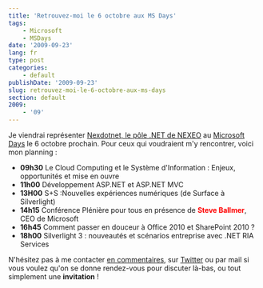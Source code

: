 ```yaml
---
title: 'Retrouvez-moi le 6 octobre aux MS Days'
tags:
    - Microsoft
    - MSDays
date: '2009-09-23'
lang: fr
type: post
categories:
    - default
publishDate: '2009-09-23'
slug: retrouvez-moi-le-6-octobre-aux-ms-days
section: default
2009:
    - '09'
---
```


Je viendrai représenter [Nexdotnet, le pôle .NET de NEXEO](http://nexdotnet.nexeo.fr/) au [Microsoft Days](http://www.microsoft.com/france/microsoft-days/) le 6 octobre prochain. Pour ceux qui voudraient m'y rencontrer, voici mon planning&nbsp;:

*   **09h30** Le Cloud Computing et le Système d'Information&nbsp;: Enjeux, opportunités et mise en ouvre
*   **11h00** Développement ASP.NET et ASP.NET MVC
*   **13H00** S+S&nbsp;:Nouvelles expériences numériques (de Surface à Silverlight)
*   **14h15** Conférence Plénière pour tous en présence de <span style="color: #ff0000">**Steve Ballmer**</span>, CEO de Microsoft
*   **16h45** Comment passer en douceur à Office 2010 et SharePoint 2010&nbsp;?
*   **18h00** Silverlight 3&nbsp;: nouveautés et scénarios entreprise avec .NET RIA Services

N'hésitez pas à me contacter [en commentaires](/2009/09/retrouvez-moi-le-6-octobre-aux-ms-days/), sur [Twitter](https://twitter.com/borisschapira) ou par mail si vous voulez qu'on se donne rendez-vous pour discuter là-bas, ou tout simplement une **invitation** !